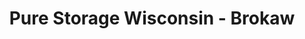 ---
title: "Pure Storage Wisconsin - Brokaw"
url: /wausau/pure-storage-wisconsin-brokaw/
shop: storage rental
---